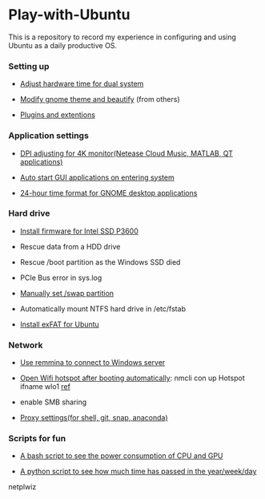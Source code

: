 # Play-with-Ubuntu

This is a repository to record my experience in configuring and using Ubuntu as a daily productive OS.

### Setting up

- [Adjust hardware time for dual system](https://github.com/bill-ginger/Play-with-Ubuntu/blob/master/Setting-up/Hardware-time.md)

- [Modify gnome theme and beautify](https://www.cnblogs.com/feipeng8848/p/8970556.html) (from others)

- [Plugins and extentions](https://github.com/bill-ginger/Play-with-Ubuntu/blob/master/Setting-up/GNOME/GNOME-shell-extensions.md)

### Application settings

- [DPI adjusting for 4K monitor(Netease Cloud Music, MATLAB, QT applications)](https://github.com/bill-ginger/Play-with-Ubuntu/blob/master/Appilications/DPI-adjusting-for-4K-monitor.md)

- [Auto start GUI applications on entering system](https://github.com/bill-ginger/Play-with-Ubuntu/blob/master/Appilications/Auto-start-GUI-applications-on-entering-system.md)

- [24-hour time format for GNOME desktop applications](https://github.com/bill-ginger/Play-with-Ubuntu/blob/master/Appilications/thunderbird-date-format.md)

### Hard drive

- [Install firmware for Intel SSD P3600](https://github.com/bill-ginger/Play-with-Ubuntu/blob/master/Hard-Drive/Intel-SSD-firmware/Install-driver-for-P3600.md)

- Rescue data from a HDD drive

- Rescue /boot partition as the Windows SSD died

- PCIe Bus error in sys.log

- [Manually set /swap partition](https://github.com/bill-ginger/Play-with-Ubuntu/blob/master/Hard-Drive/Manually-set-swap-partition.md)

- Automatically mount NTFS hard drive in /etc/fstab

- [Install exFAT for Ubuntu](https://github.com/bill-ginger/Play-with-Ubuntu/blob/master/Hard-Drive/exfat.md)

### Network

- [Use remmina to connect to Windows server](https://github.com/bill-ginger/Play-with-Ubuntu/blob/master/Network/remmina/Remmina-connecting-Winserver-issue.md)

- [Open Wifi hotspot after booting automatically](https://segmentfault.com/a/1190000015950902): nmcli con up Hotspot ifname wlo1  [ref](https://blog.csdn.net/u014695839/article/details/84554606)

- enable SMB sharing

- [Proxy settings(for shell, git, snap, anaconda)](https://github.com/bill-ginger/Play-with-Ubuntu/blob/master/Network/proxy-settings.md)

### Scripts for fun

- [A bash script to see the power consumption of CPU and GPU](https://github.com/bill-ginger/Play-with-Ubuntu/blob/master/read-core-power/read-core-power.md)

- [A python script to see how much time has passed in the year/week/day](https://github.com/bill-ginger/Play-with-Ubuntu/blob/master/howlong.py)


netplwiz
